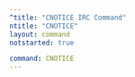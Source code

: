 ```yaml
---
^title: "CNOTICE IRC Command"
ntitle: "CNOTICE"
layout: command
notstarted: true

command: CNOTICE
---
```

